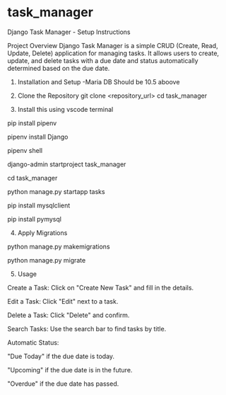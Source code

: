 # task_manager
Django Task Manager - Setup Instructions

Project Overview
Django Task Manager is a simple CRUD (Create, Read, Update, Delete) application for managing tasks. It allows users to create, update, and delete tasks with a due date and status automatically determined based on the due date.

1. Installation and Setup
-Maria DB Should be 10.5 aboove


2. Clone the Repository
git clone <repository_url>
cd task_manager


3. Install this using vscode terminal

pip install pipenv

pipenv install Django

pipenv shell

django-admin startproject task_manager

cd task_manager

python manage.py startapp tasks

pip install mysqlclient

pip install pymysql


4. Apply Migrations

python manage.py makemigrations

python manage.py migrate


5. Usage

Create a Task: Click on "Create New Task" and fill in the details.

Edit a Task: Click "Edit" next to a task.

Delete a Task: Click "Delete" and confirm.

Search Tasks: Use the search bar to find tasks by title.

Automatic Status:

"Due Today" if the due date is today.

"Upcoming" if the due date is in the future.

"Overdue" if the due date has passed.
